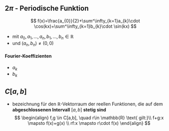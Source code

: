 ## $2 \pi$ - Periodische Funktion
$$
f(x)=\frac{a_{0}}{2}+\sum^\infty_{k=1}a_{k}\cdot \cos(kx)+\sum^\infty_{k=1}b_{k}\cdot \sin(kx)
$$
- mit $a_{0},a_{1},\dots,a_{n},b_{1},\dots,b_{n} \in \mathbb{R}$
- und $(a_{n},b_{n})\neq(0,0)$
#### Fourier-Koeffizienten
- $a_{k}$
- $b_{k}$


## $C[a,b]$
- bezeichnung für den $\mathbb{R}$-Vektorraum der reellen Funktionen, die auf dem **abgeschlossenen Intervall** $[a,b]$ **stetig sind**
$$
\begin{align}
f,g \in C[a,b], \quad  r\in \mathbb{R} \text{ gilt:}\\
f+g:x \mapsto f(x)+g(x) \\
rf:x \mapsto r\cdot f(x)
\end{align}
$$